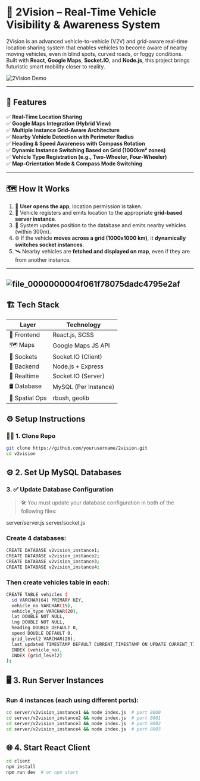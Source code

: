 # 🚗 2Vision – Real-Time Vehicle Visibility & Awareness System

2Vision is an advanced vehicle-to-vehicle (V2V) and grid-aware real-time location sharing system that enables vehicles to become aware of nearby moving vehicles, even in blind spots, curved roads, or foggy conditions. Built with **React**, **Google Maps**, **Socket.IO**, and **Node.js**, this project brings futuristic smart mobility closer to reality.

![2Vision Demo](./preview.gif)

---

## 🚀 Features

✅ **Real-Time Location Sharing**  
✅ **Google Maps Integration (Hybrid View)**  
✅ **Multiple Instance Grid-Aware Architecture**  
✅ **Nearby Vehicle Detection with Perimeter Radius**  
✅ **Heading & Speed Awareness with Compass Rotation**  
✅ **Dynamic Instance Switching Based on Grid (1000km² zones)**  
✅ **Vehicle Type Registration (e.g., Two-Wheeler, Four-Wheeler)**  
✅ **Map-Orientation Mode & Compass Mode Switching** 

---

## 🗺️ How It Works

1. 📍 **User opens the app**, location permission is taken.
2. 📡 Vehicle registers and emits location to the appropriate **grid-based server instance**.
3. 🔄 System updates position to the database and emits nearby vehicles (within 300m).
4. 🌐 If the vehicle **moves across a grid (1000x1000 km)**, it **dynamically switches socket instances**.
5. 🛰️ Nearby vehicles are **fetched and displayed on map**, even if they are from another instance.

---
![file_0000000004f061f78075dadc4795e2af](https://github.com/user-attachments/assets/1455d72c-bdee-418d-b15a-80732a4146e6)
---

## 🏗️ Tech Stack

| Layer          | Technology         |
|----------------|--------------------|
| 🧠 Frontend     | React.js, SCSS     |
| 🗺️ Maps         | Google Maps JS API |
| 🔌 Sockets      | Socket.IO (Client) |
| 🧩 Backend      | Node.js + Express  |
| 📡 Realtime     | Socket.IO (Server) |
| 🛢️ Database     | MySQL (Per Instance) |
| 📐 Spatial Ops  | rbush, geolib      |


## ⚙️ Setup Instructions

### 🧑‍💻 1. Clone Repo

```bash
git clone https://github.com/yourusername/2vision.git
cd v2vision
```

## ⚙️ 2. Set Up MySQL Databases

### 3. ✅ Update Database Configuration

> 🛠 You must update your database configuration in both of the following files:

server/server.js
server/socket.js


### Create 4 databases:

```bash
CREATE DATABASE v2vision_instance1;
CREATE DATABASE v2vision_instance2;
CREATE DATABASE v2vision_instance3;
CREATE DATABASE v2vision_instance4;
```

### Then create vehicles table in each:
```bash
CREATE TABLE vehicles (
  id VARCHAR(64) PRIMARY KEY,
  vehicle_no VARCHAR(15),
  vehicle_type VARCHAR(20),
  lat DOUBLE NOT NULL,
  lng DOUBLE NOT NULL,
  heading DOUBLE DEFAULT 0,
  speed DOUBLE DEFAULT 0,
  grid_level2 VARCHAR(20),
  last_updated TIMESTAMP DEFAULT CURRENT_TIMESTAMP ON UPDATE CURRENT_TIMESTAMP,
  INDEX (vehicle_no),
  INDEX (grid_level2)
);
```

## 🖥️ 3. Run Server Instances
### Run 4 instances (each using different ports):
```bash
cd server/v2vision_instance1 && node index.js  # port 8000
cd server/v2vision_instance2 && node index.js  # port 8001
cd server/v2vision_instance3 && node index.js  # port 8002
cd server/v2vision_instance4 && node index.js  # port 8003
```

## 🌐 4. Start React Client
```bash
cd client
npm install
npm run dev  # or npm start
```

